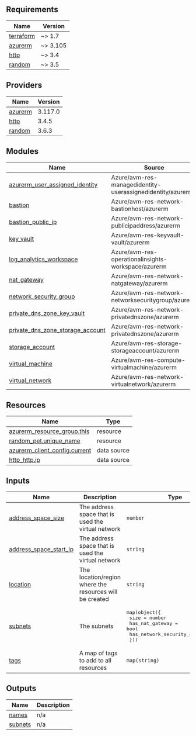 <!-- BEGIN_TF_DOCS -->
## Requirements

| Name | Version |
|------|---------|
| <a name="requirement_terraform"></a> [terraform](#requirement\_terraform) | ~> 1.7 |
| <a name="requirement_azurerm"></a> [azurerm](#requirement\_azurerm) | ~> 3.105 |
| <a name="requirement_http"></a> [http](#requirement\_http) | ~> 3.4 |
| <a name="requirement_random"></a> [random](#requirement\_random) | ~> 3.5 |

## Providers

| Name | Version |
|------|---------|
| <a name="provider_azurerm"></a> [azurerm](#provider\_azurerm) | 3.117.0 |
| <a name="provider_http"></a> [http](#provider\_http) | 3.4.5 |
| <a name="provider_random"></a> [random](#provider\_random) | 3.6.3 |

## Modules

| Name | Source | Version |
|------|--------|---------|
| <a name="module_azurerm_user_assigned_identity"></a> [azurerm\_user\_assigned\_identity](#module\_azurerm\_user\_assigned\_identity) | Azure/avm-res-managedidentity-userassignedidentity/azurerm | 0.3.3 |
| <a name="module_bastion"></a> [bastion](#module\_bastion) | Azure/avm-res-network-bastionhost/azurerm | 0.3.0 |
| <a name="module_bastion_public_ip"></a> [bastion\_public\_ip](#module\_bastion\_public\_ip) | Azure/avm-res-network-publicipaddress/azurerm | 0.1.2 |
| <a name="module_key_vault"></a> [key\_vault](#module\_key\_vault) | Azure/avm-res-keyvault-vault/azurerm | 0.9.1 |
| <a name="module_log_analytics_workspace"></a> [log\_analytics\_workspace](#module\_log\_analytics\_workspace) | Azure/avm-res-operationalinsights-workspace/azurerm | 0.3.5 |
| <a name="module_nat_gateway"></a> [nat\_gateway](#module\_nat\_gateway) | Azure/avm-res-network-natgateway/azurerm | 0.2.0 |
| <a name="module_network_security_group"></a> [network\_security\_group](#module\_network\_security\_group) | Azure/avm-res-network-networksecuritygroup/azurerm | 0.2.0 |
| <a name="module_private_dns_zone_key_vault"></a> [private\_dns\_zone\_key\_vault](#module\_private\_dns\_zone\_key\_vault) | Azure/avm-res-network-privatednszone/azurerm | 0.1.2 |
| <a name="module_private_dns_zone_storage_account"></a> [private\_dns\_zone\_storage\_account](#module\_private\_dns\_zone\_storage\_account) | Azure/avm-res-network-privatednszone/azurerm | 0.1.2 |
| <a name="module_storage_account"></a> [storage\_account](#module\_storage\_account) | Azure/avm-res-storage-storageaccount/azurerm | 0.2.5 |
| <a name="module_virtual_machine"></a> [virtual\_machine](#module\_virtual\_machine) | Azure/avm-res-compute-virtualmachine/azurerm | 0.16.0 |
| <a name="module_virtual_network"></a> [virtual\_network](#module\_virtual\_network) | Azure/avm-res-network-virtualnetwork/azurerm | 0.4.0 |

## Resources

| Name | Type |
|------|------|
| [azurerm_resource_group.this](https://registry.terraform.io/providers/hashicorp/azurerm/latest/docs/resources/resource_group) | resource |
| [random_pet.unique_name](https://registry.terraform.io/providers/hashicorp/random/latest/docs/resources/pet) | resource |
| [azurerm_client_config.current](https://registry.terraform.io/providers/hashicorp/azurerm/latest/docs/data-sources/client_config) | data source |
| [http_http.ip](https://registry.terraform.io/providers/hashicorp/http/latest/docs/data-sources/http) | data source |

## Inputs

| Name | Description | Type | Default | Required |
|------|-------------|------|---------|:--------:|
| <a name="input_address_space_size"></a> [address\_space\_size](#input\_address\_space\_size) | The address space that is used the virtual network | `number` | n/a | yes |
| <a name="input_address_space_start_ip"></a> [address\_space\_start\_ip](#input\_address\_space\_start\_ip) | The address space that is used the virtual network | `string` | n/a | yes |
| <a name="input_location"></a> [location](#input\_location) | The location/region where the resources will be created | `string` | n/a | yes |
| <a name="input_subnets"></a> [subnets](#input\_subnets) | The subnets | <pre>map(object({<br/>    size                       = number<br/>    has_nat_gateway            = bool<br/>    has_network_security_group = bool<br/>  }))</pre> | n/a | yes |
| <a name="input_tags"></a> [tags](#input\_tags) | A map of tags to add to all resources | `map(string)` | n/a | yes |

## Outputs

| Name | Description |
|------|-------------|
| <a name="output_names"></a> [names](#output\_names) | n/a |
| <a name="output_subnets"></a> [subnets](#output\_subnets) | n/a |
<!-- END_TF_DOCS -->